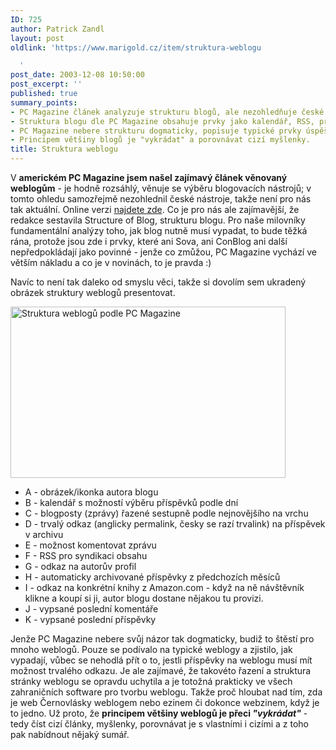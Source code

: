 ```yaml
---
ID: 725
author: Patrick Zandl
layout: post
oldlink: 'https://www.marigold.cz/item/struktura-weblogu

  '
post_date: 2003-12-08 10:50:00
post_excerpt: ''
published: true
summary_points:
- PC Magazine článek analyzuje strukturu blogů, ale nezohledňuje české nástroje.
- Struktura blogu dle PC Magazine obsahuje prvky jako kalendář, RSS, profil autora.
- PC Magazine nebere strukturu dogmaticky, popisuje typické prvky úspěšných blogů.
- Principem většiny blogů je "vykrádat" a porovnávat cizí myšlenky.
title: Struktura weblogu
---
```


<p>
V <STRONG>americkém PC Magazine jsem našel zajímavý článek věnovaný weblogům</STRONG> - je hodně rozsáhlý, věnuje se výběru blogovacích nástrojů; v tomto ohledu samozřejmě nezohlednil české nástroje, takže není pro nás tak aktuální. Online verzi <A href="http://www.pcmag.com/article2/0,4149,1403731,00.asp" target=_blank>najdete zde</A>. Co je pro nás ale zajímavější, že redakce sestavila Structure of Blog, strukturu blogu. Pro naše milovníky fundamentální analýzy toho, jak blog nutně musí vypadat, to bude těžká rána, protože jsou zde i prvky, které ani Sova, ani ConBlog ani další nepředpokládají jako povinné - jenže co zmůžou, PC Magazine vychází ve větším nákladu a co je v novinách, to je pravda :)</p>

<p>
Navíc to není tak daleko od smyslu věci, takže si dovolím sem ukradený obrázek struktury weblogů presentovat.</p>

<p>
<IMG height=274 alt="Struktura weblogů podle PC Magazine" src="/obrazek/blogstructure.jpg" width=440></p>

<UL>
<LI dir=ltr>A - obrázek/ikonka autora blogu&#160;</LI>
<LI dir=ltr>B - kalendář s možností výběru příspěvků podle dní</LI>
<LI dir=ltr>C - blogposty (zprávy) řazené sestupně podle nejnovějšího na vrchu</LI>
<LI dir=ltr>D - trvalý odkaz (anglicky permalink, česky se razí trvalink) na příspěvek v archivu</LI>
<LI dir=ltr>E - možnost komentovat zprávu</LI>
<LI dir=ltr>F - RSS pro syndikaci obsahu</LI>
<LI dir=ltr>G - odkaz na autorův profil</LI>
<LI dir=ltr>H - automaticky archivované příspěvky z předchozích měsíců</LI>
<LI dir=ltr>I - odkaz na konkrétní knihy z Amazon.com - když na ně návštěvník klikne a koupí si ji, autor blogu dostane nějakou tu provizi.</LI>
<LI dir=ltr>J - vypsané poslední komentáře</LI>
<LI dir=ltr>K - vypsané poslední příspěvky</LI></UL>
<p>
Jenže PC Magazine nebere svůj názor tak dogmaticky, budiž to štěstí pro mnoho weblogů. Pouze se podívalo na typické weblogy a zjistilo, jak vypadají, vůbec se nehodlá přít o to, jestli příspěvky na weblogu musí mít možnost trvalého odkazu. Je ale zajímavé, že takovéto řazení a struktura stránky weblogu se opravdu uchytila a je totožná prakticky ve všech zahraničních software pro tvorbu weblogu. Takže proč hloubat nad tím, zda je web Černovlásky weblogem nebo ezinem či dokonce webzinem, když je to jedno. Už proto, že <STRONG>principem většiny weblogů je přeci <EM>"vykrádat"</EM></STRONG> - tedy číst cizí články, myšlenky, porovnávat je s vlastními i cizími a z toho pak nabídnout nějaký sumář. </p>
